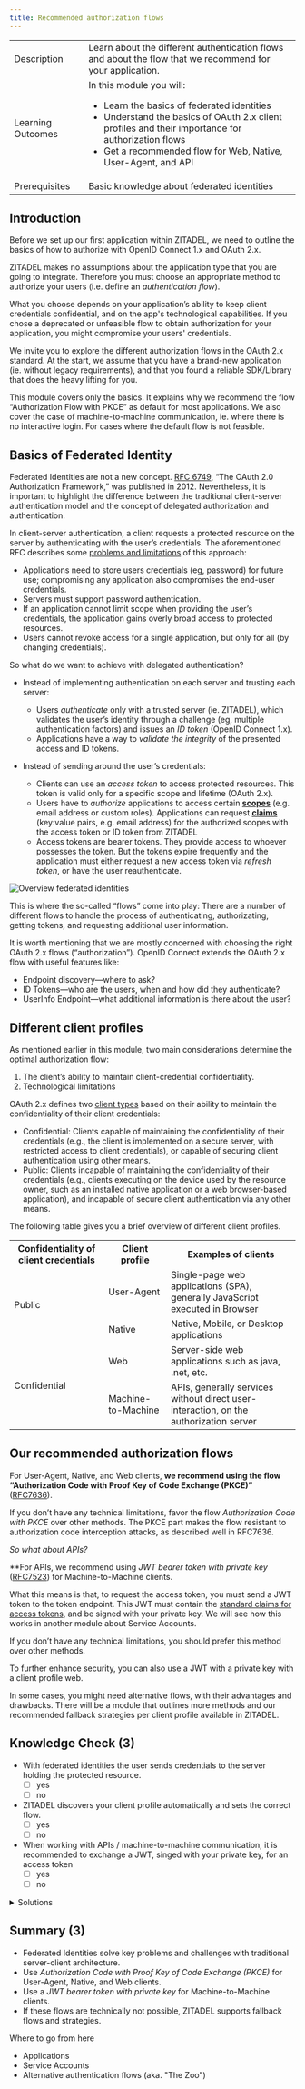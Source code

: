 ```yaml
---
title: Recommended authorization flows
---
```


<table class="table-wrapper">
    <tr>
        <td>Description</td>
        <td>Learn about the different authentication flows and about the flow that we recommend for your application.</td>
    </tr>
    <tr>
        <td>Learning Outcomes</td>
        <td>
            In this module you will:
            <ul>
              <li>Learn the basics of federated identities</li>
              <li>Understand the basics of OAuth 2.x client profiles and their importance for authorization flows</li>
              <li>Get a recommended flow for Web, Native, User-Agent, and API</li>
            </ul>
        </td>
    </tr>
     <tr>
        <td>Prerequisites</td>
        <td>
            Basic knowledge about federated identities
        </td>
    </tr>
</table>


## Introduction

Before we set up our first application within ZITADEL, we need to outline the basics of how to authorize with OpenID Connect 1.x and OAuth 2.x.

ZITADEL makes no assumptions about the application type that you are going to integrate.
Therefore you must choose an appropriate method to authorize your users (i.e. define an *authentication flow*).

What you choose depends on your application’s ability to keep client credentials confidential, and on the app's technological capabilities.
If you chose a deprecated or unfeasible flow to obtain authorization for your application, you might compromise your users' credentials.

We invite you to explore the different authorization flows in the OAuth 2.x standard.
At the start, we assume that you have a brand-new application (ie. without legacy requirements),
and that you found a reliable SDK/Library that does the heavy lifting for you.

This module covers only the basics.
It explains why we recommend the flow “Authorization Flow with PKCE” as default for most applications.
We also cover the case of machine-to-machine communication, ie. where there is no interactive login.
For cases where the default flow is not feasible.

## Basics of Federated Identity

Federated Identities are not a new concept.
[RFC 6749](https://tools.ietf.org/html/rfc6749),
“The OAuth 2.0 Authorization Framework,” was published in 2012.
Nevertheless, it is important to highlight the difference between the traditional client-server authentication model and the concept of delegated authorization and authentication.

In client-server authentication, a client requests a protected resource on the server by authenticating with the user’s credentials.
The aforementioned RFC describes some [problems and limitations](https://tools.ietf.org/html/rfc6749#section-1) of this approach: 

* Applications need to store users credentials (eg, password) for future use; compromising any application also compromises the end-user credentials.
* Servers must support password authentication.
* If an application cannot limit scope when providing the user’s credentials, the application gains overly broad access to protected resources.
* Users cannot revoke access for a single application, but only for all (by changing credentials).

So what do we want to achieve with delegated authentication?

* Instead of implementing authentication on each server and trusting each server:
  * Users *authenticate* only with a trusted server (ie. ZITADEL), which validates the user’s identity through a challenge (eg, multiple authentication factors) and issues an *ID token* (OpenID Connect 1.x).
  * Applications have a way to *validate the integrity* of the presented access and ID tokens.

* Instead of sending around the user’s credentials:
  * Clients can use an *access token* to access protected resources. This token is valid only for a specific scope and lifetime (OAuth 2.x).
  * Users have to *authorize* applications to access certain [**scopes**](https://docs.zitadel.ch/architecture#Scopes) (e.g. email address or custom roles). Applications can request [**claims**](https://docs.zitadel.ch/architecture#Claims) (key:value pairs, e.g. email address) for the authorized scopes with the access token or ID token from ZITADEL
  * Access tokens are bearer tokens.
   They provide access to whoever possesses the token. But the tokens expire frequently and the application must either request a new access token via *refresh token*, or have the user reauthenticate.

![Overview federated identities](/img/guides/consulting_federated_identities_basics.png)

This is where the so-called “flows” come into play: There are a number of different flows to handle the process of authenticating, authorizating, getting tokens, and requesting additional user information.

It is worth mentioning that we are mostly concerned with choosing the right OAuth 2.x flows (“authorization”).
OpenID Connect extends the OAuth 2.x flow with useful features like:
* Endpoint discovery&mdash;where to ask?
* ID Tokens&mdash;who are the users, when and how did they authenticate?
* UserInfo Endpoint&mdash;what additional information is there about the user?

## Different client profiles

As mentioned earlier in this module, two main considerations determine the optimal authorization flow:

1. The client’s ability to maintain client-credential confidentiality. 
2. Technological limitations

OAuth 2.x defines two [client types](https://tools.ietf.org/html/rfc6749#section-2.1) based on their ability to maintain the confidentiality of their client credentials:

* Confidential: Clients capable of maintaining the confidentiality of their credentials (e.g., the client is implemented on a secure server, with restricted access to client credentials), or capable of securing client authentication using other means.
* Public: Clients incapable of maintaining the confidentiality of their credentials (e.g., clients executing on the device used by the resource owner, such as an installed native application or a web browser-based application), and incapable of secure client authentication via any other means.

The following table gives you a brief overview of different client profiles.

<table class="table-wrapper">
	<tr>
		<th>Confidentiality of client credentials</th>
		<th>Client profile</th>
		<th>Examples of clients</th>
    </tr>
	<tr>
		<td rowspan="2">Public</td>
		<td>User-Agent</td>
		<td>Single-page web applications (SPA), generally JavaScript executed in Browser</td>
	</tr>
	<tr>
		<td>Native</td>
		<td>Native, Mobile, or Desktop applications</td>
	</tr>
	<tr>
		<td rowspan="2">Confidential</td>
		<td>Web</td>
		<td>Server-side web applications such as java, .net, etc.</td>
	</tr>
	<tr>
		<td>Machine-to-Machine</td>
		<td>APIs, generally services without direct user-interaction, on the authorization server</td>
	</tr>
</table>

## Our recommended authorization flows

For User-Agent, Native, and Web clients,
**we recommend using the flow “Authorization Code with Proof Key of Code Exchange (PKCE)”** ([RFC7636](https://tools.ietf.org/html/rfc7636)).

If you don’t have any technical limitations, favor the flow *Authorization Code with PKCE* over other methods.
The PKCE part makes the flow resistant to authorization code interception attacks, as described well in RFC7636.

*So what about APIs?*

**For APIs, we recommend using _JWT bearer token with private key_ ([RFC7523](https://tools.ietf.org/html/rfc7523)) for Machine-to-Machine clients.

What this means is that, to request the access token, you must send a JWT token to the token endpoint.
This JWT must contain the [standard claims for access tokens](https://docs.zitadel.ch/architecture#Claims), and be signed with your private key.
We will see how this works in another module about Service Accounts.

If you don’t have any technical limitations, you should prefer this method over other methods.

To further enhance security, you can also use a JWT with a private key with a client profile web.

In some cases, you might need alternative flows, with their advantages and drawbacks.
There will be a module that outlines more methods and our recommended fallback strategies per client profile available in ZITADEL.

## Knowledge Check (3)

* With federated identities the user sends credentials to the server holding the protected resource.
    - [ ] yes
    - [ ] no
* ZITADEL discovers your client profile automatically and sets the correct flow.
    - [ ] yes
    - [ ] no
* When working with APIs / machine-to-machine communication, it is recommended to exchange a JWT, singed with your private key, for an access token
    - [ ] yes
    - [ ] no

<details>
    <summary>
        Solutions
    </summary>

* With federated identities the user sends credentials to the server holding the protected resource
    - [ ] yes
    - [x] no (Users are authenticated against a centralized IDP, only access tokens are sent to the requested resources).
* ZITADEL will discover your client profile automatically and set the correct flow
    - [ ] yes
    - [x] no (ZITADEL does not make any assumptions about your application’s requirements).
* When working with APIs / machine-to-machine communication its recommended to exchange a JWT that is singed with your private key for an access token
    - [x] yes
    - [ ] no

</details>

## Summary (3)

* Federated Identities solve key problems and challenges with traditional server-client architecture.
* Use _Authorization Code with Proof Key of Code Exchange (PKCE)_ for User-Agent, Native, and Web clients.
* Use a *JWT bearer token with private key* for Machine-to-Machine clients.
* If these flows are technically not possible, ZITADEL supports fallback flows and strategies.

Where to go from here

* Applications
* Service Accounts
* Alternative authentication flows (aka. "The Zoo")
